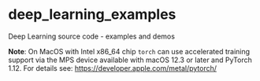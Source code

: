 # deep_learning_examples
Deep Learning source code - examples and demos

**Note**:
On MacOS with Intel x86_64 chip `torch` can use accelerated training support via the MPS device available with macOS 12.3 or later and PyTorch 1.12.
For details see:
https://developer.apple.com/metal/pytorch/
